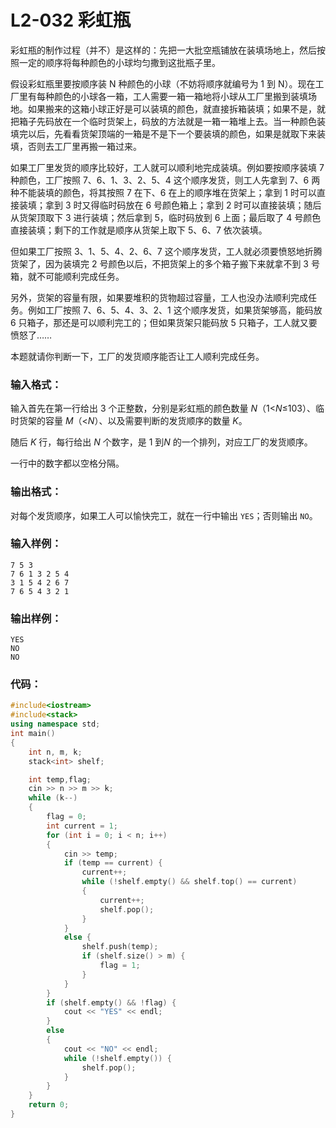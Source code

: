 # L2-032 彩虹瓶

彩虹瓶的制作过程（并不）是这样的：先把一大批空瓶铺放在装填场地上，然后按照一定的顺序将每种颜色的小球均匀撒到这批瓶子里。

假设彩虹瓶里要按顺序装 N 种颜色的小球（不妨将顺序就编号为 1 到 N）。现在工厂里有每种颜色的小球各一箱，工人需要一箱一箱地将小球从工厂里搬到装填场地。如果搬来的这箱小球正好是可以装填的颜色，就直接拆箱装填；如果不是，就把箱子先码放在一个临时货架上，码放的方法就是一箱一箱堆上去。当一种颜色装填完以后，先看看货架顶端的一箱是不是下一个要装填的颜色，如果是就取下来装填，否则去工厂里再搬一箱过来。

如果工厂里发货的顺序比较好，工人就可以顺利地完成装填。例如要按顺序装填 7 种颜色，工厂按照 7、6、1、3、2、5、4 这个顺序发货，则工人先拿到 7、6 两种不能装填的颜色，将其按照 7 在下、6 在上的顺序堆在货架上；拿到 1 时可以直接装填；拿到 3 时又得临时码放在 6 号颜色箱上；拿到 2 时可以直接装填；随后从货架顶取下 3 进行装填；然后拿到 5，临时码放到 6 上面；最后取了 4 号颜色直接装填；剩下的工作就是顺序从货架上取下 5、6、7 依次装填。

但如果工厂按照 3、1、5、4、2、6、7 这个顺序发货，工人就必须要愤怒地折腾货架了，因为装填完 2 号颜色以后，不把货架上的多个箱子搬下来就拿不到 3 号箱，就不可能顺利完成任务。

另外，货架的容量有限，如果要堆积的货物超过容量，工人也没办法顺利完成任务。例如工厂按照 7、6、5、4、3、2、1 这个顺序发货，如果货架够高，能码放 6 只箱子，那还是可以顺利完工的；但如果货架只能码放 5 只箱子，工人就又要愤怒了……

本题就请你判断一下，工厂的发货顺序能否让工人顺利完成任务。

### 输入格式：

输入首先在第一行给出 3 个正整数，分别是彩虹瓶的颜色数量 *N*（1<*N*≤103）、临时货架的容量 *M*（<*N*）、以及需要判断的发货顺序的数量 *K*。

随后 *K* 行，每行给出 *N* 个数字，是 1 到*N* 的一个排列，对应工厂的发货顺序。

一行中的数字都以空格分隔。

### 输出格式：

对每个发货顺序，如果工人可以愉快完工，就在一行中输出 `YES`；否则输出 `NO`。

### 输入样例：

```in
7 5 3
7 6 1 3 2 5 4
3 1 5 4 2 6 7
7 6 5 4 3 2 1
```

### 输出样例：

```out
YES
NO
NO
```

### 代码：

```c++
#include<iostream>
#include<stack>
using namespace std;
int main() 
{
	int n, m, k;
	stack<int> shelf;

	int temp,flag;
	cin >> n >> m >> k;
	while (k--)
	{
		flag = 0;
		int current = 1;
		for (int i = 0; i < n; i++)
		{
			cin >> temp;
			if (temp == current) {
				current++;
				while (!shelf.empty() && shelf.top() == current)
				{
					current++;
					shelf.pop();
				}
			}
			else {
				shelf.push(temp);
				if (shelf.size() > m) {
					flag = 1;
				}
			}
		}
		if (shelf.empty() && !flag) {
			cout << "YES" << endl;
		}
		else
		{
			cout << "NO" << endl;
			while (!shelf.empty()) {
				shelf.pop();
			}
		}
	}
	return 0;
}
```